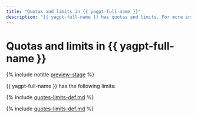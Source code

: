 ```yaml
---
title: "Quotas and limits in {{ yagpt-full-name }}"
description: "{{ yagpt-full-name }} has quotas and limits. For more information about the service restrictions, read this article."
---
```


# Quotas and limits in {{ yagpt-full-name }}

{% include notitle [preview-stage](../../_includes/yandexgpt/preview.md) %}

{{ yagpt-full-name }} has the following limits:

{% include [quotes-limits-def.md](../../_includes/quotes-limits-def-without-ui.md) %}

{% include [quotes-limits-def.md](../../_includes/yandexgpt-limits.md) %}

